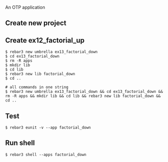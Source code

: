 An OTP application

Create new project
----	
Create ex12_factorial_up
----	
	$ rebar3 new umbrella ex13_factorial_down
	$ cd ex13_factorial_down
	$ rm -R apps
	$ mkdir lib
	$ cd lib
	$ rebar3 new lib factorial_down
	$ cd ..
	
	# all commands in one string
	$ rebar3 new umbrella ex13_factorial_down && cd ex13_factorial_down && rm -R apps && mkdir lib && cd lib && rebar3 new lib factorial_down && cd ..

Test
-----
	$ rebar3 eunit -v --app factorial_down

Run shell
-----
	$ rebar3 shell --apps factorial_down